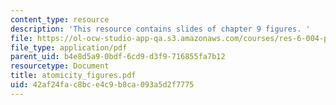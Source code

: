 ```yaml
---
content_type: resource
description: 'This resource contains slides of chapter 9 figures. '
file: https://ol-ocw-studio-app-qa.s3.amazonaws.com/courses/res-6-004-principles-of-computer-system-design-an-introduction-spring-2009/42af24fac8bce4c9b8ca093a5d2f7775_atomicity_figures.pdf
file_type: application/pdf
parent_uid: b4e8d5a9-0bdf-6cd9-d3f9-716855fa7b12
resourcetype: Document
title: atomicity_figures.pdf
uid: 42af24fa-c8bc-e4c9-b8ca-093a5d2f7775
---
```

